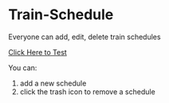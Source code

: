 # Train-Schedule
Everyone can add, edit, delete train schedules 


[Click Here to Test](https://jasonjpeng.github.io/Train-Schedule/)

You can:
 1. add a new schedule
 2. click the trash icon to remove a schedule
 